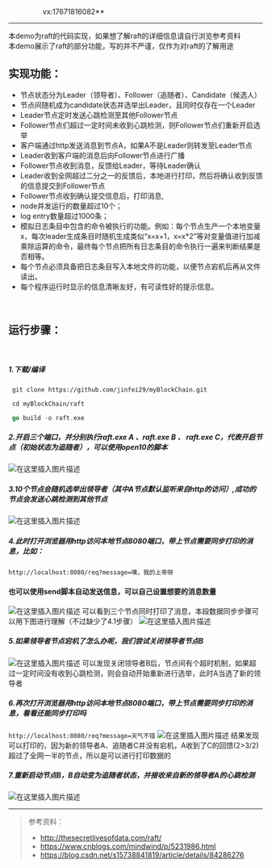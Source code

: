    &ensp;&ensp;&ensp;&ensp;  &ensp;&ensp; &ensp;&ensp; vx:17671816082**

<hr>


本demo为raft的代码实现，如果想了解raft的详细信息请自行浏览参考资料<br>
本demo展示了raft的部分功能，写的并不严谨，仅作为对raft的了解用途
<br>

## 实现功能：

 - 节点状态分为Leader（领导者）、Follower（追随者）、Candidate（候选人）
 - 节点间随机成为candidate状态并选举出Leader，且同时仅存在一个Leader
 - Leader节点定时发送心跳检测至其他Follower节点
 - Follower节点们超过一定时间未收到心跳检测，则Follower节点们重新开启选举
 - 客户端通过http发送消息到节点A，如果A不是Leader则转发至Leader节点
 - Leader收到客户端的消息后向Follower节点进行广播
 - Follower节点收到消息，反馈给Leader，等待Leader确认
 - Leader收到全网超过二分之一的反馈后，本地进行打印，然后将确认收到反馈的信息提交到Follower节点
 - Follower节点收到确认提交信息后，打印消息,
 - node并发运行的数量超过10个；
 - log entry数量超过1000条；
 - 模拟日志条目中包含的命令被执行的功能。例如：每个节点生产一个本地变量x，每次leader生成条目时随机生成类似“x=x+1，x=x*2”等对变量值进行加减乘除运算的命令，最终每个节点把所有日志条目的命令执行一遍来判断结果是否相等。
 - 每个节点必须具备把日志条目写入本地文件的功能，以便节点宕机后再从文件读出。
 - 每个程序运行时显示的信息清晰友好，有可读性好的提示信息。

<br>

## 运行步骤：
<br>

##### 1.下载/编译
```shell
 git clone https://github.com/jinfei29/myBlockChain.git
```
```shell
 cd myBlockChain/raft
```
```go
 go build -o raft.exe
```

##### 2.开启三个端口，并分别执行raft.exe A 、raft.exe B 、 raft.exe C，代表开启节点（初始状态为追随者），可以使用open10的脚本
![在这里插入图片描述](./raft/images/开启端口.png)

##### 3.10个节点会随机选举出领导者（其中A节点默认监听来自http的访问）,成功的节点会发送心跳检测到其他节点
![在这里插入图片描述](./raft/images/选举成功.png)
##### 4.此时打开浏览器用http访问本地节点8080端口，带上节点需要同步打印的消息，比如：
`http://localhost:8080/req?message=噢，我的上帝呀`
#### 也可以使用send脚本自动发送信息，可以自己设置想要的消息数量
![在这里插入图片描述](./raft/images/打印消息.png)
可以看到三个节点同时打印了消息，本段数据同步步骤可以用下图进行理解（不过缺少了4.1步骤）
![在这里插入图片描述](./raft/images/消息同步.png)
##### 5.如果领导者节点宕机了怎么办呢，我们尝试关闭领导者节点B
![在这里插入图片描述](./raft/images/领导者节点宕机.png)
可以发现关闭领导者B后，节点间有个超时机制，如果超过一定时间没有收到心跳检测，则会自动开始重新进行选举，此时A当选了新的领导者

##### 6.再次打开浏览器用http访问本地节点8080端口，带上节点需要同步打印的消息，看看还能同步打印吗
`http://localhost:8080/req?message=天气不错`
![在这里插入图片描述](./raft/images/残缺打印.png)
结果发现可以打印的，因为新的领导者A、追随者C并没有宕机，A收到了C的回馈(2>3/2)超过了全网一半的节点，所以是可以进行打印数据的

##### 7.重新启动节点B，B自动变为追随者状态，并接收来自新的领导者A的心跳检测
![在这里插入图片描述](./raft/images/重启B.png)
<hr>

>参考资料：
> - http://thesecretlivesofdata.com/raft/
> - https://www.cnblogs.com/mindwind/p/5231986.html
> - https://blog.csdn.net/s15738841819/article/details/84286276

